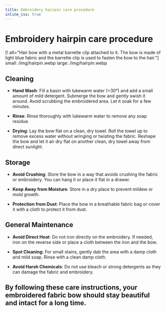 ```yaml
---
title: Embroidery hairpin care procedure
inline_css: true
---
```


# Embroidery hairpin care procedure

[! alt="Hair bow with a metal barrette clip attached to it. The bow is made of light blue fabric and the barrette clip is used to fasten the bow to the hair."]
  small: /img/hairpin.webp
  large: /img/hairpin.webp

## Cleaning

- **Hand Wash**:
  Fill a basin with lukewarm water (<30&deg;) and add a small amount of mild detergent.
  Submerge the bow and gently swish it around.
  Avoid scrubbing the embroidered area. Let it soak for a few minutes.

- **Rinse**:
  Rinse thoroughly with lukewarm water to remove any soap residue.

- **Drying**:
  Lay the bow flat on a clean, dry towel.
  Roll the towel up to remove excess water without wringing or twisting the fabric.
  Reshape the bow and let it air dry flat on another clean, dry towel away from direct sunlight.

## Storage

- **Avoid Crushing**:
  Store the bow in a way that avoids crushing the fabric or embroidery. You can hang it or place it flat in a drawer.

- **Keep Away from Moisture**:
  Store in a dry place to prevent mildew or mold growth.

- **Protection from Dust**:
  Place the bow in a breathable fabric bag or cover it with a cloth to protect it from dust.

## General Maintenance

- **Avoid Direct Heat**:
  Do not iron directly on the embroidery. If needed, iron on the reverse side or place a cloth between the iron and the bow.

- **Spot Cleaning**:
  For small stains, gently dab the area with a damp cloth and mild soap. Rinse with a clean damp cloth.

- **Avoid Harsh Chemicals**:
  Do not use bleach or strong detergents as they can damage the fabric and embroidery.

## By following these care instructions, your embroidered fabric bow should stay beautiful and intact for a long time.
